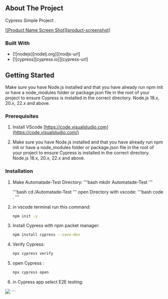 ## About The Project

Cypress Simple Project . 

[![Product Name Screen Shot][product-screenshot]](https://cypress.io)


### Built With

* [![nodejs][nodelj.org]][nodjs-url]
* [![cypress][cypress.io]][cypress-url]


## Getting Started

Make sure you have Node.js installed and that you have already run npm init or have a node_modules folder or package.json file in the root of your project to ensure Cypress is installed in the correct directory.
Node.js 18.x, 20.x, 22.x and above.

### Prerequisites
1. Install VScode [https://code.visualstudio.com](https://code.visualstudio.com/)

2. Make sure you have Node.js installed and that you have already run npm init or have a node_modules folder or package.json file in the root of your project to ensure Cypress is installed in the correct directory.
Node.js 18.x, 20.x, 22.x and above. 


### Installation

1. Make Automatade-Test Directory:
   '''bash
   mkdir Automatade-Test
   '''
    
   '''bash
   cd /Automatade-Test
   '''
 open Directory with vscode:
   '''bash
   code .
   '''
   
2. in vscode terminal run this command:
   ```bash
   npm init -y
   ```
3. Install Cypress with npm packet manager:
   ```bash
   npm install cypress --save-dev
   ```
4. Verify Cypress:

   ```bash
   npx cypress verify
   ```
5. open Cypress :

   ```bash
   npx cypress open
   
6. in Cypress app select E2E testing:
<img src='./images/1.png'>
   ```

